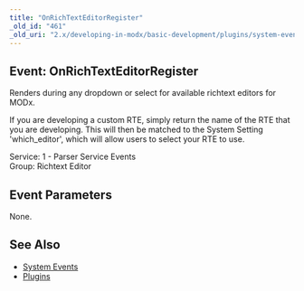 ```yaml
---
title: "OnRichTextEditorRegister"
_old_id: "461"
_old_uri: "2.x/developing-in-modx/basic-development/plugins/system-events/onrichtexteditorregister"
---
```


Event: OnRichTextEditorRegister
-------------------------------

Renders during any dropdown or select for available richtext editors for MODx.

If you are developing a custom RTE, simply return the name of the RTE that you are developing. This will then be matched to the System Setting 'which\_editor', which will allow users to select your RTE to use.

Service: 1 - Parser Service Events   
Group: Richtext Editor

Event Parameters
----------------

None.

See Also
--------

- [System Events](/revolution/2.x/developing-in-modx/basic-development/plugins/system-events "System Events")
- [Plugins](/revolution/2.x/developing-in-modx/basic-development/plugins "Plugins")